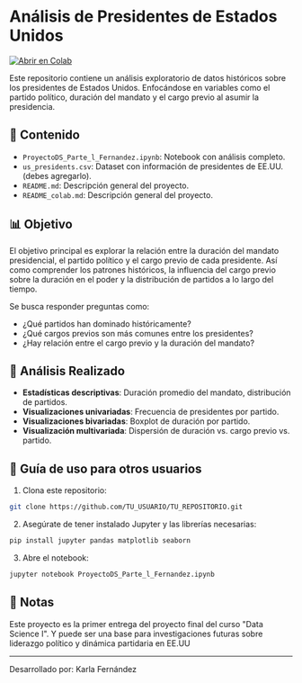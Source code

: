 # Análisis de Presidentes de Estados Unidos

[![Abrir en Colab](https://colab.research.google.com/assets/colab-badge.svg)](https://colab.research.google.com/github/KarlaFdez/Entregable-Data-Science-I/blob/main/ProyectoDS_Parte_l_Fernandez.ipynb)

Este repositorio contiene un análisis exploratorio de datos históricos sobre los presidentes de Estados Unidos. Enfocándose en variables como el partido político, duración del mandato y el cargo previo al asumir la presidencia.

## 📁 Contenido

- `ProyectoDS_Parte_l_Fernandez.ipynb`: Notebook con análisis completo.
- `us_presidents.csv`: Dataset con información de presidentes de EE.UU. (debes agregarlo).
- `README.md`: Descripción general del proyecto.
- `README_colab.md`: Descripción general del proyecto.

## 📊 Objetivo

El objetivo principal es explorar la relación entre la duración del mandato presidencial, el partido político y el cargo previo de cada presidente. Así como comprender los patrones históricos, la influencia del cargo previo sobre la duración en el poder y la distribución de partidos a lo largo del tiempo.

Se busca responder preguntas como:

- ¿Qué partidos han dominado históricamente?
- ¿Qué cargos previos son más comunes entre los presidentes?
- ¿Hay relación entre el cargo previo y la duración del mandato?

## 🧠 Análisis Realizado

- **Estadísticas descriptivas**: Duración promedio del mandato, distribución de partidos.
- **Visualizaciones univariadas**: Frecuencia de presidentes por partido.
- **Visualizaciones bivariadas**: Boxplot de duración por partido.
- **Visualización multivariada**: Dispersión de duración vs. cargo previo vs. partido.

## 🚀 Guía de uso para otros usuarios

1. Clona este repositorio:
```bash
git clone https://github.com/TU_USUARIO/TU_REPOSITORIO.git
```

2. Asegúrate de tener instalado Jupyter y las librerías necesarias:
```bash
pip install jupyter pandas matplotlib seaborn
```

3. Abre el notebook:
```bash
jupyter notebook ProyectoDS_Parte_l_Fernandez.ipynb
```

## 🧾 Notas

Este proyecto es la primer entrega del proyecto final del curso "Data Science I". Y puede ser una base para investigaciones futuras sobre liderazgo político y dinámica partidaria en EE.UU

---

Desarrollado por: Karla Fernández
